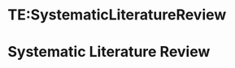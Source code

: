 






TE:SystematicLiteratureReview
=============================






Systematic Literature Review
============================










